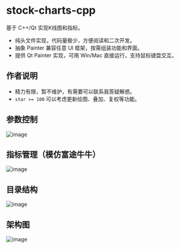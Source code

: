 # stock-charts-cpp
基于 C++/Qt 实现K线图和指标。
- 纯头文件实现，代码量极少，方便阅读和二次开发。
- 抽象 Painter 兼容任意 UI 框架，按需组装功能和界面。
- 提供 Qt Painter 实现，可用 Win/Mac 直接运行，支持鼠标键盘交互。

## 作者说明
- 精力有限，暂不维护，有需要可以联系我答疑解惑。
- `star >= 100` 可以考虑更新绘图、叠加、复权等功能。

## 参数控制
![image](https://github.com/zxffffffff/stock-charts-cpp/blob/main/doc/stock-chart-0.png)

## 指标管理（模仿富途牛牛）
![image](https://github.com/zxffffffff/stock-charts-cpp/blob/main/doc/stock-chart-1.png)

## 目录结构
![image](https://github.com/zxffffffff/stock-charts-cpp/blob/main/doc/stock-chart-src.png)

## 架构图
![image](https://github.com/zxffffffff/stock-charts-cpp/blob/main/doc/architecture.png)
